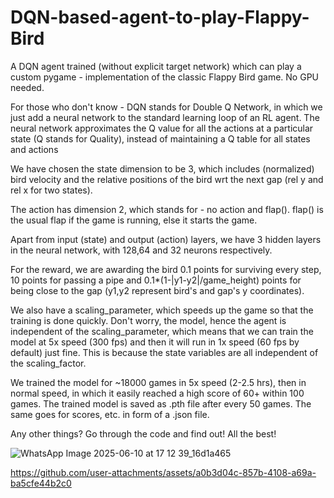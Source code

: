 # DQN-based-agent-to-play-Flappy-Bird
A DQN agent trained (without explicit target network) which can play a custom pygame - implementation of the classic Flappy Bird game. No GPU needed. 

For those who don't know - DQN stands for Double Q Network, in which we just add a neural network to the standard learning loop of an RL agent. The neural network approximates the Q value for all the actions at a particular state (Q stands for Quality), instead of maintaining a Q table for all states and actions

We have chosen the state dimension to be 3, which includes (normalized) bird velocity and the relative positions of the bird wrt the next gap (rel y and rel x for two states).

The action has dimension 2, which stands for - no action and flap(). flap() is the usual flap if the game is running, else it starts the game. 

Apart from input (state) and output (action) layers, we have 3 hidden layers in the neural network, with 128,64 and 32 neurons respectively. 

For the reward, we are awarding the bird 0.1 points for surviving every step, 10 points for passing a pipe and 0.1*(1-|y1-y2|/game_height) points for being close to the gap (y1,y2 represent bird's and gap's y coordinates).

We also have a scaling_parameter, which speeds up the game so that the training is done quickly. Don't worry, the model, hence the agent is independent of the scaling_parameter, which means that we can train the model at 5x speed (300 fps) and then it will run in 1x speed (60 fps by default) just fine. This is because the state variables are all independent of the scaling_factor. 

We trained the model for ~18000 games in 5x speed (2-2.5 hrs), then in normal speed, in which it easily reached a high score of 60+ within 100 games. 
The trained model is saved as .pth file after every 50 games. The same goes for scores, etc. in form of a .json file. 

Any other things? Go through the code and find out! All the best!

![WhatsApp Image 2025-06-10 at 17 12 39_16d1a465](https://github.com/user-attachments/assets/845ac001-3a19-4c27-ba8e-8f245b380c49)



https://github.com/user-attachments/assets/a0b3d04c-857b-4108-a69a-ba5cfe44b2c0


